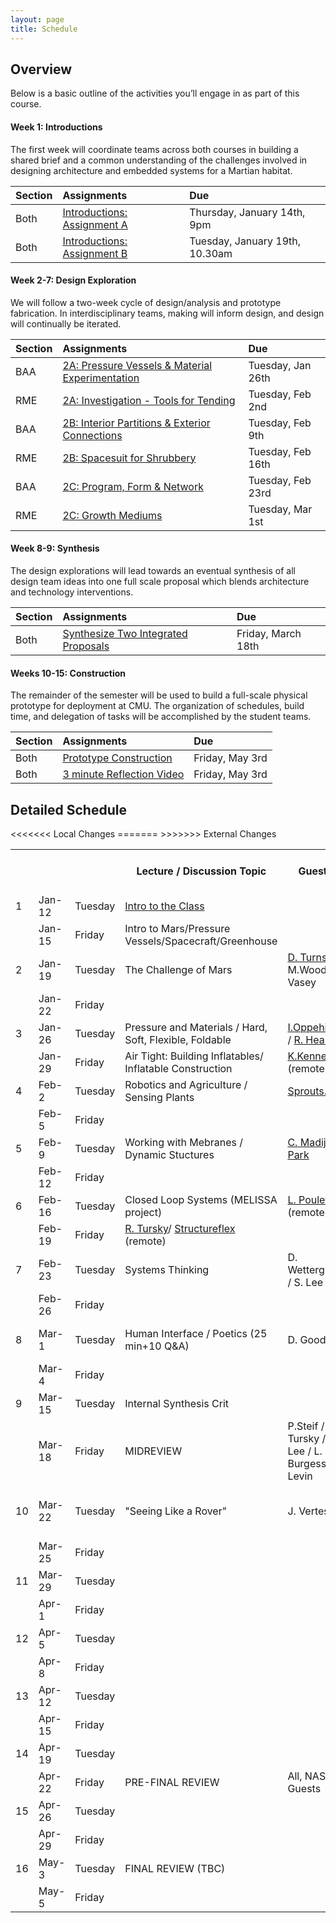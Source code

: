 ```yaml
---
layout: page
title: Schedule
---
```


## Overview

Below is a basic outline of the activities you’ll engage in as part of this course. 

#### Week 1: Introductions

The first week will coordinate teams across both courses in building a shared brief and a common understanding of the challenges involved in designing architecture and embedded systems for a Martian habitat. 

Section | Assignments  | Due
:------------- | :------------- | :-------------
Both  | [Introductions: Assignment A](/assignments/introduction-a) | Thursday, January 14th, 9pm
Both  | [Introductions: Assignment B](/assignments/introduction-b) | Tuesday, January 19th, 10.30am


#### Week 2-7: Design Exploration

We will follow a two-week cycle of design/analysis and prototype fabrication. In interdisciplinary teams, making will inform design, and design will continually be iterated. 

Section | Assignments  | Due
:------------- | :------------- | :-------------
BAA  | [2A: Pressure Vessels & Material Experimentation](/assignments/baa-2-a) | Tuesday, Jan 26th
RME  | [2A: Investigation - Tools for Tending](/assignments/rme-2-a) | Tuesday, Feb 2nd
BAA  | [2B: Interior Partitions & Exterior Connections](/assignments/baa-2-b) | Tuesday, Feb 9th
RME  | [2B: Spacesuit for Shrubbery](/assignments/rme-2-b) | Tuesday, Feb 16th
BAA  | [2C: Program, Form & Network](/assignments/baa-2-c) | Tuesday, Feb 23rd
RME  | [2C: Growth Mediums](/assignments/rme-2-c) | Tuesday, Mar 1st

 
#### Week 8-9: Synthesis

The design explorations will lead towards an eventual synthesis of all design team ideas into one full scale proposal which blends architecture and technology interventions. 

Section | Assignments  | Due
:------------- | :------------- | :-------------
Both  | [Synthesize Two Integrated Proposals](/assignments/synthesis) | Friday, March 18th


#### Weeks 10-15: Construction

The remainder of the semester will be used to build a full-scale physical prototype for deployment at CMU.  The organization of schedules, build time, and delegation of tasks will be accomplished by the student teams.

Section | Assignments  | Due
:------------- | :------------- | :-------------
Both  | [Prototype Construction](/assignments/construction) | Friday, May 3rd
Both  | [3 minute Reflection Video](/assignments/reflection-video) | Friday, May 3rd


## Detailed Schedule

<table>
  <tr>
    <th></th>
    <th></th>
    <th></th>
    <th>Lecture / Discussion Topic</th>
    <th>Guest(s)</th>
    <th>Collaborative</th>
    <th>Responsive Mobile Environments</th>
    <th>Building an Atmosphere</th>
  </tr>
  <tr>
    <td>1</td>
    <td>Jan-12</td>
    <td>Tuesday</td>
    <td>
		<a href="https://docs.google.com/presentation/d/1Pnf7cd_ak4nIo8y1diWdw5ChoL2HgVYqzFw7PqcVIqI/edit?usp=sharing">Intro to the Class</a>
	</td>
    <td></td>
    <td>Problem Raising</td>
    <td></td>
    <td></td>
  </tr>
  <tr>
    <td></td>
    <td>Jan-15</td>
    <td>Friday</td>
    <td>Intro to Mars/Pressure Vessels/Spacecraft/Greenhouse</td>
    <td></td>
    <td>Assumptions/Challenges</td>
    <td>Intro assignment</td>
    <td>Intro assignment</td>
  </tr>
  <tr>
    <td>2</td>
    <td>Jan-19</td>
    <td>Tuesday</td>
    <td>The Challenge of Mars</td>
    <td><a href="http://sff.net/people/diane/">D. Turnshek</a> / M.Wood-Vasey</td>
    <td>Review: Problem Statment</td>
    <td></td>
    <td></td>
  </tr>
  <tr>
    <td></td>
    <td>Jan-22</td>
    <td>Friday</td>
    <td></td>
    <td></td>
    <td></td>
    <td></td>
    <td>Air Structure Details</td>
  </tr>
  <tr>
    <td>3</td>
    <td>Jan-26</td>
    <td>Tuesday</td>
    <td>Pressure and Materials / Hard, Soft, Flexible, Foldable</td>
    <td><a href="https://www.cmu.edu/cee/people/faculty/oppenheim.html">I.Oppehiemer</a> / <a href="http://www.cmu.edu/engineering/materials/people/faculty/bios/heard.html">R. Heard</a></td>
    <td></td>
    <td></td>
    <td>Arch Review 1</td>
  </tr>
  <tr>
    <td></td>
    <td>Jan-29</td>
    <td>Friday</td>
    <td>Air Tight: Building Inflatables/ Inflatable Construction</td>
    <td><a href="https://www.linkedin.com/in/kriss-j-kennedy-91258111">K.Kennedy</a> (remote)</td>
    <td></td>
    <td>Build/Desk Crit</td>
    <td>Build/Desk Crit</td>
  </tr>
  <tr>
    <td>4</td>
    <td>Feb-2</td>
    <td>Tuesday</td>
    <td>Robotics and Agriculture / Sensing Plants</td>
    <td><a href="http://sprouts.io">Sprouts.io</a></td>
    <td></td>
    <td>RME Review 1</td>
    <td></td>
  </tr>
  <tr>
    <td></td>
    <td>Feb-5</td>
    <td>Friday</td>
    <td></td>
    <td></td>
    <td></td>
    <td></td>
    <td>Workshop: Rhino/Grasshopper</td>
  </tr>
  <tr>
    <td>5</td>
    <td>Feb-9</td>
    <td>Tuesday</td>
    <td>Working with Mebranes / Dynamic Stuctures</td>
    <td><a href="https://www.cmu.edu/me/people/majidi.html">C. Madiji</a> / <a href="http://www.cs.cmu.edu/~ylpark/">YL Park</a></td>
    <td></td>
    <td></td>
    <td>Arch Review 2</td>
  </tr>
  <tr>
    <td></td>
    <td>Feb-12</td>
    <td>Friday</td>
    <td></td>
    <td></td>
    <td></td>
    <td></td>
    <td>Workshop: ANSYS</td>
  </tr>
  <tr>
    <td>6</td>
    <td>Feb-16</td>
    <td>Tuesday</td>
    <td>Closed Loop Systems (MELISSA project)</td>
    <td><a href="https://fr.linkedin.com/in/lucie-poulet-35aa8b1a">L. Poulet</a> (remote)</td>
    <td></td>
    <td>RME Review 2</td>
    <td></td>
  </tr>
  <tr>
    <td></td>
    <td>Feb-19</td>
    <td>Friday</td>
    <td><a href="http://soa.cmu.edu/richard-tursky/">R. Tursky</a>/ <a href="http://structurflex.com">Structureflex</a> (remote)</td>
    <td></td>
    <td></td>
    <td>Build/Desk Crits</td>
    <td>Build/Desk Crits</td>
  </tr>
  <tr>
    <td>7</td>
    <td>Feb-23</td>
    <td>Tuesday</td>
    <td>Systems Thinking</td>
    <td>D. Wettergreen / S. Lee</td>
    <td></td>
    <td></td>
    <td>Arch Review 3</td>
  </tr>
  <tr>
    <td></td>
    <td>Feb-26</td>
    <td>Friday</td>
    <td></td>
    <td></td>
    <td></td>
    <td>Build/Desk Crits</td>
    <td>Build/Desk Crits</td>
  </tr>
  <tr>
    <td>8</td>
    <td>Mar-1</td>
    <td>Tuesday</td>
<<<<<<< Local Changes
    <td>Human Interface / Poetics (25 min+10 Q&A)</td>
    <td>D. Goods</td>
=======
    <td>Human Interface / Poetics</td>
    <td>D. Goods </td>
>>>>>>> External Changes
    <td></td>
    <td>RME - Review 3</td>
    <td></td>
  </tr>
  <tr>
    <td></td>
    <td>Mar-4</td>
    <td>Friday</td>
    <td></td>
    <td></td>
    <td>Internal Review</td>
    <td>Synthesis Part I</td>
    <td>Synthesis Part I</td>
  </tr>

  <tr>
    <td>9</td>
    <td>Mar-15</td>
    <td>Tuesday</td>
    <td>Internal Synthesis Crit</td>
    <td></td>
    <td></td>
    <td></td>
    <td></td>
  </tr>
  <tr>
    <td></td>
    <td>Mar-18</td>
    <td>Friday</td>
    <td>MIDREVIEW</td>
    <td>P.Steif / R. Tursky / S. Lee / L. Burgess / G. Levin</td>
    <td>2 Proprosals presented (digital and physical)</td>
    <td></td>
    <td></td>
  </tr>
  <tr>
    <td>10</td>
    <td>Mar-22</td>
    <td>Tuesday</td>
    <td>"Seeing Like a Rover"</td>
    <td>J. Vertesi</td>
    <td>Building out the Program / Details / Material List / Timeline Plan / Assign Roles / Self-Organize</td>
    <td></td>
    <td></td>
  </tr>
  <tr>
    <td></td>
    <td>Mar-25</td>
    <td>Friday</td>
    <td></td>
    <td></td>
    <td>Synthesis</td>
    <td></td>
    <td></td>
  </tr>
  <tr>
    <td>11</td>
    <td>Mar-29</td>
    <td>Tuesday</td>
    <td></td>
    <td></td>
    <td>Synthesis</td>
    <td></td>
    <td></td>
  </tr>
  <tr>
    <td></td>
    <td>Apr-1</td>
    <td>Friday</td>
    <td></td>
    <td></td>
    <td></td>
    <td></td>
    <td></td>
  </tr>
  <tr>
    <td>12</td>
    <td>Apr-5</td>
    <td>Tuesday</td>
    <td></td>
    <td></td>
    <td>Coordination</td>
    <td></td>
    <td></td>
  </tr>
  <tr>
    <td></td>
    <td>Apr-8</td>
    <td>Friday</td>
    <td></td>
    <td></td>
    <td></td>
    <td></td>
    <td></td>
  </tr>
  <tr>
    <td>13</td>
    <td>Apr-12</td>
    <td>Tuesday</td>
    <td></td>
    <td></td>
    <td>Coordination</td>
    <td></td>
    <td></td>
  </tr>
  <tr>
    <td></td>
    <td>Apr-15</td>
    <td>Friday</td>
    <td></td>
    <td></td>
    <td></td>
    <td></td>
    <td></td>
  </tr>
  <tr>
    <td>14</td>
    <td>Apr-19</td>
    <td>Tuesday</td>
    <td></td>
    <td></td>
    <td></td>
    <td></td>
    <td></td>
  </tr>
  <tr>
    <td></td>
    <td>Apr-22</td>
    <td>Friday</td>
    <td>PRE-FINAL REVIEW</td>
    <td>All, NASA Guests</td>
    <td>Soft Opening</td>
    <td></td>
    <td></td>
  </tr>
  <tr>
    <td>15</td>
    <td>Apr-26</td>
    <td>Tuesday</td>
    <td></td>
    <td></td>
    <td></td>
    <td></td>
    <td></td>
  </tr>
  <tr>
    <td></td>
    <td>Apr-29</td>
    <td>Friday</td>
    <td></td>
    <td></td>
    <td></td>
    <td></td>
    <td></td>
  </tr>
  <tr>
    <td>16</td>
    <td>May-3</td>
    <td>Tuesday</td>
    <td>FINAL REVIEW (TBC)</td>
    <td></td>
    <td></td>
    <td></td>
    <td></td>
  </tr>
  <tr>
    <td></td>
    <td>May-5</td>
    <td>Friday</td>
    <td></td>
    <td></td>
    <td></td>
    <td></td>
    <td></td>
  </tr>
  <tr>

</table>


